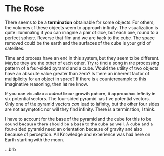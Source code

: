 # The Rose

There seems to be a **termination** obtainable for some objects. For others, the volumes of these objects seem to approach infinity. The visualization is quite illuminating if you can imagine a pair of dice, but each one, round to a perfect sphere. Reverse that film and we are back to the cube. The space removed could be the earth and the surfaces of the cube is your grid of satellites.

Time and process have an end in this system, but they seem to be different. Maybe they are the other of each other. Try to find a song in the processing pattern of a four-sided pyramid and a cube. Would the utility of two objects have an absolute value greater than zero? Is there an inherent factor of multiplicity for an object in space? If there is a counterexample to this imaginative reasoning, then let me know.

If you can visualize a _cubed_ linear growth pattern, it approaches infinity in six potential vectors. The four-sided pyramid has five potential vectors. Only one of the pyramid vectors _can_ lead to infinity, but the other four sides are not asymptotic nor will they find infinity. There is a termination, I think.

I have to account for the base of the pyramid and the cube for this to be sound because there should be a base to the cube as well. A cube and a four-sided pyramid need an orientation because of gravity and also because of perception. All Knowledge and experience was had here on Earth starting with the moon.

...brb
